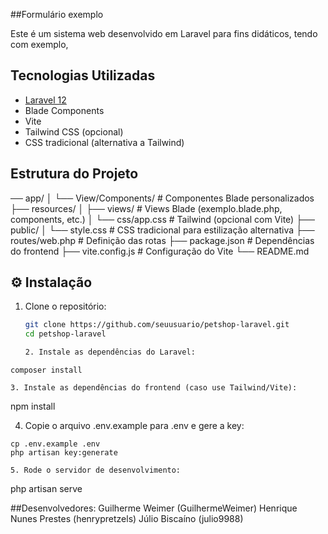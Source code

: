 ##Formulário exemplo

Este é um sistema web desenvolvido em Laravel para fins didáticos, tendo com exemplo,

##  Tecnologias Utilizadas

- [Laravel 12](https://laravel.com/)
- Blade Components
- Vite
- Tailwind CSS (opcional)
- CSS tradicional (alternativa a Tailwind)

## Estrutura do Projeto

── app/
│ └── View/Components/ # Componentes Blade personalizados
├── resources/
│ ├── views/ # Views Blade (exemplo.blade.php, components, etc.)
│ └── css/app.css # Tailwind (opcional com Vite)
├── public/
│ └── style.css # CSS tradicional para estilização alternativa
├── routes/web.php # Definição das rotas
├── package.json # Dependências do frontend
├── vite.config.js # Configuração do Vite
└── README.md

## ⚙️ Instalação

1. Clone o repositório:
   ```bash
   git clone https://github.com/seuusuario/petshop-laravel.git
   cd petshop-laravel

   2. Instale as dependências do Laravel:

```
composer install

3. Instale as dependências do frontend (caso use Tailwind/Vite):
```
npm install

4. Copie o arquivo .env.example para .env e gere a key:
```
cp .env.example .env
php artisan key:generate

5. Rode o servidor de desenvolvimento:
```
php artisan serve

##Desenvolvedores:
Guilherme Weimer (GuilhermeWeimer)
Henrique Nunes Prestes (henrypretzels)
Júlio Biscaíno (julio9988)
